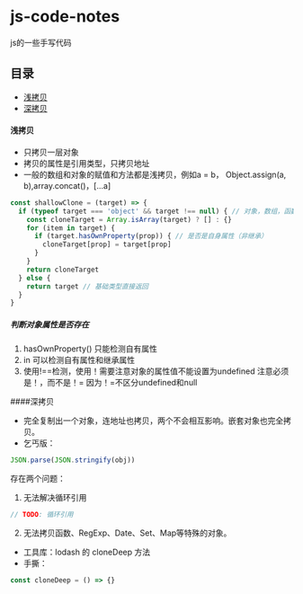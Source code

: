 # js-code-notes
js的一些手写代码

## 目录
-   [浅拷贝](#浅拷贝)
-   [深拷贝](#深拷贝)

#### 浅拷贝
-   只拷贝一层对象
-   拷贝的属性是引用类型，只拷贝地址
-   一般的数组和对象的赋值和方法都是浅拷贝，例如a = b，
Object.assign(a, b),array.concat()，[...a]

```js
const shallowClone = (target) => {
  if (typeof target === 'object' && target !== null) { // 对象，数组，函数，但不为null
    const cloneTarget = Array.isArray(target) ? [] : {}
    for (item in target) { 
      if (target.hasOwnProperty(prop)) { // 是否是自身属性（非继承）
        cloneTarget[prop] = target[prop]
      }
    }
    return cloneTarget
  } else {
    return target // 基础类型直接返回
  }
}
```
##### 判断对象属性是否存在
1. hasOwnProperty() 只能检测自有属性
2. in 可以检测自有属性和继承属性
3. 使用!==检测，使用！需要注意对象的属性值不能设置为undefined
   注意必须是！，而不是！= 因为！=不区分undefined和null

####深拷贝
-   完全复制出一个对象，连地址也拷贝，两个不会相互影响。嵌套对象也完全拷贝。
-   乞丐版：
```js
JSON.parse(JSON.stringify(obj))
```
存在两个问题：
1. 无法解决循环引用 
```js
// TODO: 循环引用
```
2. 无法拷贝函数、RegExp、Date、Set、Map等特殊的对象。
-   工具库：lodash 的 cloneDeep 方法
-   手撕：
```js
const cloneDeep = () => {}
```


